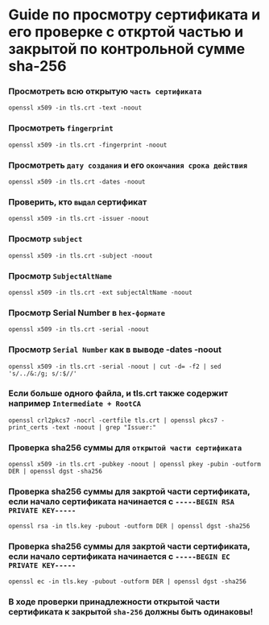 

# Guide по просмотру сертификата и его проверке с откртой частью и закрытой по контрольной сумме sha-256


### Просмотреть всю открытую `часть сертификата`

```
openssl x509 -in tls.crt -text -noout
```

### Просмотреть `fingerprint`

```
openssl x509 -in tls.crt -fingerprint -noout
```

### Просмотреть `дату создания` и его `окончания срока действия`

```
openssl x509 -in tls.crt -dates -noout
```

### Проверить, кто `выдал` сертификат

```
openssl x509 -in tls.crt -issuer -noout
```

### Просмотр `subject`

```
openssl x509 -in tls.crt -subject -noout
```

### Просмотр `SubjectAltName`

```
openssl x509 -in tls.crt -ext subjectAltName -noout
```

### Просмотр Serial Number в `hex-формате`

```
openssl x509 -in tls.crt -serial -noout
```

### Просмотр `Serial Number` как в выводе -dates -noout

```
openssl x509 -in tls.crt -serial -noout | cut -d= -f2 | sed 's/../&:/g; s/:$//'
```

### Если больше одного файла, и tls.crt также содержит например `Intermediate + RootCA`

```
openssl crl2pkcs7 -nocrl -certfile tls.crt | openssl pkcs7 -print_certs -text -noout | grep "Issuer:"
```

### Проверка sha256 суммы для `открытой части сертификата`

```
openssl x509 -in tls.crt -pubkey -noout | openssl pkey -pubin -outform DER | openssl dgst -sha256
```

### Проверка sha256 суммы для закртой части сертификата, если начало сертификата начинается с `-----BEGIN RSA PRIVATE KEY-----`


```
openssl rsa -in tls.key -pubout -outform DER | openssl dgst -sha256
```

### Проверка sha256 суммы для закртой части сертификата, если начало сертификата начинается с `-----BEGIN EC PRIVATE KEY-----`

```
openssl ec -in tls.key -pubout -outform DER | openssl dgst -sha256
```

### В ходе проверки принадлежности открытой части сертификата к закрытой `sha-256` должны быть одинаковы!
